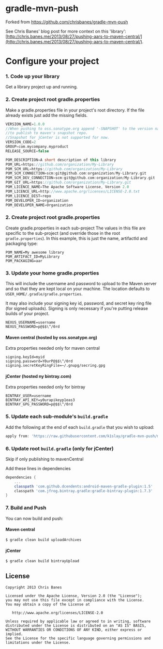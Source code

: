 gradle-mvn-push
===============

Forked from https://github.com/chrisbanes/gradle-mvn-push

See Chris Banes' blog post for more context on this 'library': [http://chris.banes.me/2013/08/27/pushing-aars-to-maven-central/](http://chris.banes.me/2013/08/27/pushing-aars-to-maven-central/).


# Configure your project

### 1. Code up your library
Get a library project up and running.


### 2. Create project root gradle.properties
Make a gradle.properties file in your project's root directory. If the file already exists just add the missing fields.

```groovy
VERSION_NAME=1.0.0
//When pushing to oss.sonatype.org append '-SNAPSHOT' to the version name
//to publish to maven's snapshot repo.
//Snapshot for jCenter is not supported for now.
VERSION_CODE=2
GROUP=com.mycompany.myproduct
RELEASE_SOURCE=false

POM_DESCRIPTION=A short description of this library
POM_URL=https://github.com/organization/My-Library
POM_SCM_URL=https://github.com/organization/My-Library
POM_SCM_CONNECTION=scm:git@github.com:organization/My-Library.git
POM_SCM_DEV_CONNECTION=scm:git@github.com:organization/My-Library.git
POM_GIT_URL=https://github.com/organization/My-Library.git
POM_LICENCE_NAME=The Apache Software License, Version 2.0
POM_LICENCE_URL=http://www.apache.org/licenses/LICENSE-2.0.txt
POM_LICENCE_DIST=repo
POM_DEVELOPER_ID=organization
POM_DEVELOPER_NAME=Organization
```

### 2. Create project root gradle.properties
Create gradle.properties in each sub-project
The values in this file are specific to the sub-project (and override those in the root `gradle.properties`). In this example, this is just the name, artifactId and packaging type:

```properties
POM_NAME=My awesome library
POM_ARTIFACT_ID=MyLibrary
POM_PACKAGING=aar
```

### 3. Update your home gradle.properties

This will include the username and password to upload to the Maven server and so that they are kept local on your machine. The location defaults to `USER_HOME/.gradle/gradle.properties`.

It may also include your signing key id, password, and secret key ring file (for signed uploads).  Signing is only necessary if you're putting release builds of your project.

```properties
NEXUS_USERNAME=username
NEXUS_PASSWORD=p@$$\^/0rd
```

#### Maven central (hosted by oss.sonatype.org)
Extra properties needed only for maven central

```properties
signing.keyId=myid
signing.password=Y0urP@$$\^/0rd
signing.secretKeyRingFile=~/.gnupg/secring.gpg
```

#### jCenter (hosted ny bintray.com)
Extra properties needed only for bintray

```properties
BINTRAY_USER=username
BINTRAY_API_KEY=y0urapikeyp1eas3
BINTRAY_GPG_PASSWORD=p@$$\^/0rd
```

### 5. Update each sub-module's `build.gradle`

Add the following at the end of each `build.gradle` that you wish to upload:

```groovy
apply from: 'https://raw.githubusercontent.com/k1slay/gradle-mvn-push/master/gradle-mvn-push.gradle'
```

### 6. Update root `build.gradle` (only for jCenter)

Skip if only publishing to mavenCentral

Add these lines in dependencies

```groovy
dependencies {
    ...
    classpath 'com.github.dcendents:android-maven-gradle-plugin:1.5'
    classpath 'com.jfrog.bintray.gradle:gradle-bintray-plugin:1.7.3'
}
```

### 7. Build and Push

You can now build and push:

#### Maven central

```bash
$ gradle clean build uploadArchives
```

#### jCenter 

```bash
$ gradle clean build bintrayUpload
```

## License

    Copyright 2013 Chris Banes

    Licensed under the Apache License, Version 2.0 (the "License");
    you may not use this file except in compliance with the License.
    You may obtain a copy of the License at

       http://www.apache.org/licenses/LICENSE-2.0

    Unless required by applicable law or agreed to in writing, software
    distributed under the License is distributed on an "AS IS" BASIS,
    WITHOUT WARRANTIES OR CONDITIONS OF ANY KIND, either express or implied.
    See the License for the specific language governing permissions and
    limitations under the License.
